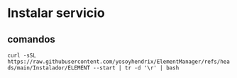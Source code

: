 # Instalar servicio
## comandos 
``` curl -sSL https://raw.githubusercontent.com/yosoyhendrix/ElementManager/refs/heads/main/Instalador/ELEMENT --start | tr -d '\r' | bash ```
